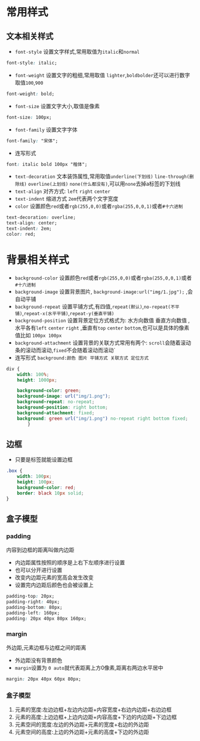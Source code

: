 # 常用样式
## 文本相关样式

- `font-style` 设置文字样式,常用取值为`italic`和`normal`
```css
font-style: italic;
```
- `font-weight` 设置文字的粗细,常用取值 `lighter`,`boldbolder`还可以进行数字取值`100`,`900`
```css
font-weight: bold;
```
- `font-size` 设置文字大小,取值是像素
```css
font-size: 100px;
```
- `font-family`  设置文字字体
```css
font-family: "宋体";
```

- 连写形式
```css
font: italic bold 100px "楷体";
```

- `text-decoration` 文本装饰属性,常用取值`underline(下划线)` `line-through(删除线)` `overline(上划线)` `none(什么都没有)`,可以用`none`去掉a标签的下划线
- `text-align` 对齐方式: `left` `right` `center`
- `text-indent` 缩进方式 `2em`代表两个文字宽度
- `color` 设置颜色`red`或者`rgb(255,0,0)`或者`rgba(255,0,0,1)`或者`#十六进制` 
```css
text-decoration: overline;
text-align: center;
text-indent: 2em;
color: red;
```

# 背景相关样式

- `background-color` 设置颜色`red`或者`rgb(255,0,0)`或者`rgba(255,0,0,1)`或者`#十六进制`
- `background-image` 设置背景图片, `background-image:url("img/1.jpg");` ,会自动平铺
- `background-repeat` 设置平铺方式,有四值,`repeat(默认)`,`no-repeat(不平铺)`,`repeat-x(水平平铺)`,`repeat-y(垂直平铺)`
- `background-position` 设置背景定位方式格式为: 水方向数值 垂直方向数值 ,水平各有`left` `center` `right` ,垂直有`top` `center` `bottom`,也可以是具体的像素值比如 `100px 100px`
- `background-attachment` 设置背景的关联方式常用有两个: `scroll`会随着滚动条的滚动而滚动,`fixed`不会随着滚动而滚动`
- 连写形式 `background:颜色 图片 平铺方式 关联方式 定位方式`
```css
div {
    width: 100%;
    height: 1000px;

    background-color: green;
    background-image: url("img/1.png");
    background-repeat: no-repeat;
    background-position: right bottom;
    background-attachment: fixed;
    background: green url("img/1.png") no-repeat right bottom fixed; 
        }
```

## 边框
- 只要是标签就能设置边框

```css
.box {
    width: 100px;
    height: 100px;
    background-color: red;
    border: black 10px solid;
}
```

## 盒子模型

### padding 
内容到边框的距离叫做内边距

- 内边距属性按照的顺序是上右下左顺序进行设置  
- 也可以分开进行设置  
- 改变内边距元素的宽高会发生改变
- 设置完内边距后颜色也会被设置上
```css
padding-top: 20px;
padding-right: 40px;
padding-bottom: 80px;
padding-left: 160px;
padding: 20px 40px 80px 160px;
```

### margin

外边距,元素边框与边框之间的距离

- 外边距没有背景颜色
- `margin`设置为 `0 auto`就代表距离上方0像素,距离右两边水平居中
```css
margin: 20px 40px 60px 80px;
```

### 盒子模型

1. 元素的宽度:左边边框+左边内边距+内容宽度+右边内边距+右边边框
2. 元素的高度:上边边框+上边内边距+内容高度+下边的内边距+下边边框
3. 元素空间的宽度:左边的外边距+元素的宽度+右边的外边距
4. 元素空间的高度:上边的外边距+元素的高度+下边的外边距




